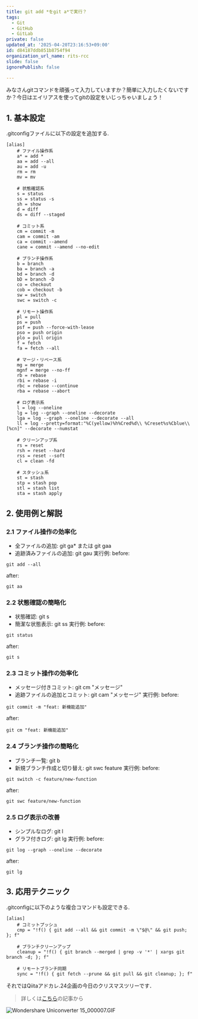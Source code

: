 ```yaml
---
title: git add *をgit a*で実行？
tags:
  - Git
  - GitHub
  - GitLab
private: false
updated_at: '2025-04-20T23:16:53+09:00'
id: d84187ddb851b8754f94
organization_url_name: rits-rcc
slide: false
ignorePublish: false

---
```

みなさんgitコマンドを頑張って入力していますか？簡単に入力したくないですか？今日はエイリアスを使ってgitの設定をいじっちゃいましょう！

## 1. 基本設定
.gitconfigファイルに以下の設定を追加する.
```.gitcinfig
[alias]
    # ファイル操作系
    a* = add *
    aa = add --all
    au = add -u
    rm = rm
    mv = mv

    # 状態確認系
    s = status
    ss = status -s
    sh = show
    d = diff
    ds = diff --staged
    
    # コミット系
    cm = commit -m
    cam = commit -am
    ca = commit --amend
    cane = commit --amend --no-edit
    
    # ブランチ操作系
    b = branch
    ba = branch -a
    bd = branch -d
    bD = branch -D
    co = checkout
    cob = checkout -b
    sw = switch
    swc = switch -c
    
    # リモート操作系
    pl = pull
    ps = push
    psf = push --force-with-lease
    pso = push origin
    plo = pull origin
    f = fetch
    fa = fetch --all
    
    # マージ・リベース系
    mg = merge
    mgnf = merge --no-ff
    rb = rebase
    rbi = rebase -i
    rbc = rebase --continue
    rba = rebase --abort
    
    # ログ表示系
    l = log --oneline
    lg = log --graph --oneline --decorate
    lga = log --graph --oneline --decorate --all
    ll = log --pretty=format:"%C(yellow)%h%Cred%d\\ %Creset%s%Cblue\\ [%cn]" --decorate --numstat
    
    # クリーンアップ系
    rs = reset
    rsh = reset --hard
    rss = reset --soft
    cl = clean -fd
    
    # スタッシュ系
    st = stash
    stp = stash pop
    stl = stash list
    sta = stash apply
```
## 2. 使用例と解説

### 2.1 ファイル操作の効率化
- 全ファイルの追加: git ga* または git gaa
- 追跡済みファイルの追加: git gau
実行例:
before: 
```
git add --all
```
after: 
```
git aa
```
### 2.2 状態確認の簡略化
- 状態確認: git s
- 簡潔な状態表示: git ss
実行例:
before: 
```
git status
```
after: 
```
git s
```
### 2.3 コミット操作の効率化
- メッセージ付きコミット: git cm "メッセージ"
- 追跡ファイルの追加とコミット: git cam "メッセージ"
実行例:
before: 
```
git commit -m "feat: 新機能追加"
```
after: 
```
git cm "feat: 新機能追加"
```
### 2.4 ブランチ操作の簡略化
- ブランチ一覧: git b
- 新規ブランチ作成と切り替え: git swc feature
実行例:
before: 
```
git switch -c feature/new-function
```
after: 
```
git swc feature/new-function
```
### 2.5 ログ表示の改善
- シンプルなログ: git l
- グラフ付きログ: git lg
実行例:
before:
```
git log --graph --oneline --decorate
```
after: 
```
git lg
```
## 3. 応用テクニック
.gitconfigに以下のような複合コマンドも設定できる.
```.gitconfig
[alias]
    # コミットプッシュ
    cmp = "!f() { git add --all && git commit -m \"$@\" && git push; }; f"
    
    # ブランチクリーンアップ
    cleanup = "!f() { git branch --merged | grep -v '*' | xargs git branch -d; }; f"
    
    # リモートブランチ同期
    sync = "!f() { git fetch --prune && git pull && git cleanup; }; f"
```

それではQiitaアドカレ.24企画の今日のクリスマスツリーです．

> 詳しくは[こちら](https://qiita.com/JavaLangRuntimeException/items/1f4a6febf957f522ba45)の記事から

![Wondershare Uniconverter 15_000007.GIF](https://qiita-image-store.s3.ap-northeast-1.amazonaws.com/0/3757442/39f5e38b-3e71-8b5c-155c-3f5016b981ad.gif)
